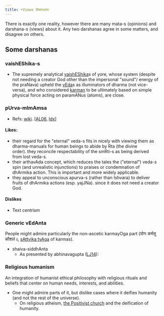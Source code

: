 ```yaml
---
title: +Views विचारधाराः
---
```



There is exactly one reality, however there are many mata-s (opinions) and darshana-s (views) about it. Any two darshanas agree in some matters, and disagree on others. 

## Some darshanas
### vaishEShika-s
- The supremely analytical [vaishEShika](http://en.wikipedia.org/wiki/Vaisheshika)s of yore, whose system (despite not needing a creator God other than the impersonal "sound"/ energy of the praNava) upheld the [vEda](http://en.wikipedia.org/wiki/Veda)s as illuminators of dharma (not vice-versa), and who considered [karman](http://en.wikipedia.org/wiki/Karma) to be ultimately based on simple physical force acting on paramANus (atoms), are close.

### pUrva-mImAmsa 
- Refs: [wiki](http://en.wikipedia.org/wiki/Mim%C4%81%E1%B9%83s%C4%81). \[[AL06](http://www.advaita-vedanta.org/archives/advaita-l/2006-January/015679.html), [Idx](http://www.mimamsa.org/articles/brief_introduction.html)\]

#### Likes:
- their regard for the "eternal" veda-s fits in nicely with viewing them as dharma-manuals for human beings to abide by Rta (the divine order). they reconcile respectability of the smRti-s as being derived from lost veda-s.
- their arthavAda concept, which reduces the tales the ("eternal") veda-s spin (and unrealistic injunctions) to praises or condemnation of dhArmika action. This is important and more widely applicable.
- they appeal to unconscious apurva-s (rather than Ishvara) to deliver fruits of dhArmika actions (esp. yajJNa). since it does not need a creator God.

#### Dislikes
- Text centrism

### Generic vEdAnta 
People might admire particularly the non-ascetic karmayOga part (योगः कर्मसु कौशलं॥, [sAttvika tyAga](http://en.wikipedia.org/w/index.php?title=Sattvika_tyaga) of karmas).
- shaiva-siddhAnta
    - As presented by abhinavagupta ([LJ14](https://yogainternational.com/article/view/tantra-and-the-teachings-of-abhinavagupta)):

### Religious humanism
An integration of humanist ethical philosophy with religious rituals and beliefs that center on human needs, interests, and abilities.

- One might admire parts of it, but dislike cases where it deifies humanity (and not the rest of the universe).
  - On religious atheism, [the Positivist church](https://en.wikipedia.org/wiki/Religion_of_Humanity) and the deification of humanity.

